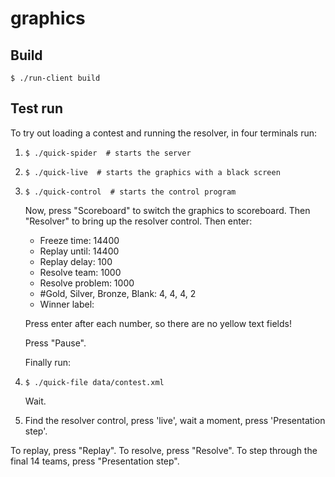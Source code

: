 graphics
========

Build
-----
    $ ./run-client build

Test run
--------
To try out loading a contest and running the resolver, in four terminals run:

1. `$ ./quick-spider  # starts the server`

2. `$ ./quick-live  # starts the graphics with a black screen`

3. `$ ./quick-control  # starts the control program`

    Now, press "Scoreboard" to switch the graphics to scoreboard.
    Then "Resolver" to bring up the resolver control.
    Then enter:
    - Freeze time: 14400
    - Replay until: 14400
    - Replay delay: 100
    - Resolve team: 1000
    - Resolve problem: 1000
    - #Gold, Silver, Bronze, Blank: 4, 4, 4, 2
    - Winner label: 

    Press enter after each number, so there are no yellow text fields!

    Press "Pause".

    Finally run:

4. `$ ./quick-file data/contest.xml`

    Wait.

5. Find the resolver control, press 'live', wait a moment, press 'Presentation step'. 

To replay, press "Replay". To resolve, press "Resolve". To step through the final 14 teams, press "Presentation step".
